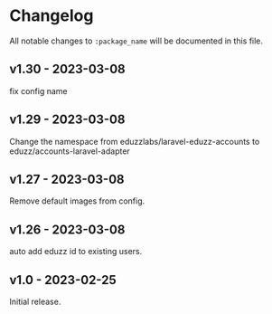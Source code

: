 # Changelog

All notable changes to `:package_name` will be documented in this file.

## v1.30 - 2023-03-08

fix config name

## v1.29 - 2023-03-08

Change the namespace from eduzzlabs/laravel-eduzz-accounts to eduzz/accounts-laravel-adapter

## v1.27 - 2023-03-08

Remove default images from config.

## v1.26 - 2023-03-08

auto add eduzz id to existing users.

## v1.0 - 2023-02-25

Initial release.
